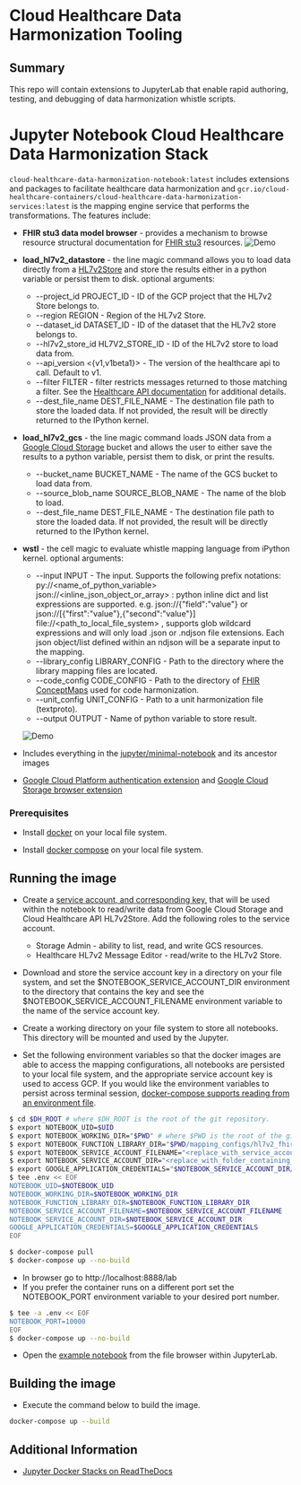 # Cloud Healthcare Data Harmonization Tooling

## Summary

This repo will contain extensions to JupyterLab that enable rapid authoring,
testing, and debugging of data harmonization whistle scripts.

# Jupyter Notebook Cloud Healthcare Data Harmonization Stack

`cloud-healthcare-data-harmonization-notebook:latest` includes extensions and
packages to facilitate healthcare data harmonization and
`gcr.io/cloud-healthcare-containers/cloud-healthcare-data-harmonization-services:latest`
is the mapping engine service that performs the transformations. The features
include:

*   **FHIR stu3 data model browser** - provides a mechanism to browse resource
    structural documentation for [FHIR stu3](http://hl7.org/fhir/STU3/)
    resources.
    ![Demo](https://storage.googleapis.com/data-harmonization-sample-data/jupyterlab-data-model-browser-demo.gif)

*   **load_hl7v2_datastore** - the line magic command allows you to load data
    directly from a
    [HL7v2Store](https://cloud.google.com/healthcare/docs/reference/rest/v1/projects.locations.datasets.hl7V2Stores/list)
    and store the results either in a python variable or persist them to disk.
    optional arguments:

    *   --project_id PROJECT_ID - ID of the GCP project that the HL7v2 Store
        belongs to.
    *   --region REGION - Region of the HL7v2 Store.
    *   --dataset_id DATASET_ID - ID of the dataset that the HL7v2 store belongs
        to.
    *   --hl7v2_store_id HL7V2_STORE_ID - ID of the HL7v2 store to load data
        from.
    *   --api_version <{v1,v1beta1}> - The version of the healthcare api to
        call. Default to v1.
    *   --filter FILTER - filter restricts messages returned to those matching a
        filter. See the
        [Healthcare API documentation](https://cloud.google.com/healthcare/docs/reference/rest/v1beta1/projects.locations.datasets.hl7V2Stores.messages/list#query-parameters)
        for additional details.
    *   --dest_file_name DEST_FILE_NAME - The destination file path to store the
        loaded data. If not provided, the result will be directly returned to
        the IPython kernel.

*   **load_hl7v2_gcs** - the line magic command loads JSON data from a
    [Google Cloud Storage](https://cloud.google.com/storage) bucket and allows
    the user to either save the results to a python variable, persist them to
    disk, or print the results.

    *   --bucket_name BUCKET_NAME - The name of the GCS bucket to load data
        from.
    *   --source_blob_name SOURCE_BLOB_NAME - The name of the blob to load.
    *   --dest_file_name DEST_FILE_NAME - The destination file path to store the
        loaded data. If not provided, the result will be directly returned to
        the IPython kernel.

*   **wstl** - the cell magic to evaluate whistle mapping language from iPython
    kernel. optional arguments:

    *   --input INPUT - The input. Supports the following prefix notations:
        py://<name_of_python_variable> json://<inline_json_object_or_array> :
        python inline dict and list expressions are supported. e.g.
        json://{"field":"value"} or
        json://[{"first":"value"},{"second":"value"}]
        file://<path_to_local_file_system> , supports glob wildcard expressions
        and will only load .json or .ndjson file extensions. Each json
        object/list defined within an ndjson will be a separate input to the
        mapping.
    *   --library_config LIBRARY_CONFIG - Path to the directory where the
        library mapping files are located.
    *   --code_config CODE_CONFIG - Path to the directory of
        [FHIR ConceptMaps](https://www.hl7.org/fhir/conceptmap.html) used for
        code harmonization.
    *   --unit_config UNIT_CONFIG - Path to a unit harmonization file
        (textproto).
    *   --output OUTPUT - Name of python variable to store result.

    ![Demo](https://storage.googleapis.com/data-harmonization-sample-data/jupyterlab-wstl-demo.gif)

*   Includes everything in the
    [jupyter/minimal-notebook](https://jupyter-docker-stacks.readthedocs.io/en/latest/using/selecting.html#jupyter-minimal-notebook)
    and its ancestor images

*   [Google Cloud Platform authentication extension](https://github.com/gclouduniverse/jupyterlab-gcloud-auth)
    and
    [Google Cloud Storage browser extension](https://github.com/gclouduniverse/jupyterlab_gcsfilebrowser)

### Prerequisites

*   Install [docker](https://docs.docker.com/get-docker/) on your local file
    system.

*   Install [docker compose](https://docs.docker.com/compose/install/) on your
    local file system.

## Running the image

*   Create a
    [service account, and corresponding key,](https://cloud.google.com/iam/docs/creating-managing-service-account-keys#creating_service_account_keys)
    that will be used within the notebook to read/write data from Google Cloud
    Storage and Cloud Healthcare API HL7v2Store. Add the following roles to the
    service account.

    *   Storage Admin - ability to list, read, and write GCS resources.
    *   Healthcare HL7v2 Message Editor - read/write to the HL7v2 Store.

*   Download and store the service account key in a directory on your file
    system, and set the $NOTEBOOK_SERVICE_ACCOUNT_DIR environment to the
    directory that contains the key and see the
    $NOTEBOOK_SERVICE_ACCOUNT_FILENAME environment variable to the name of the
    service account key.

*   Create a working directory on your file system to store all notebooks. This
    directory will be mounted and used by the Jupyter.

*   Set the following environment variables so that the docker images are able
    to access the mapping configurations, all notebooks are persisted to your
    local file system, and the appropriate service account key is used to access
    GCP. If you would like the environment variables to persist across terminal
    session,
    [docker-compose supports reading from an environment file](https://docs.docker.com/compose/env-file/).

```bash
$ cd $DH_ROOT # where $DH_ROOT is the root of the git repository.
$ export NOTEBOOK_UID=$UID
$ export NOTEBOOK_WORKING_DIR="$PWD" # where $PWD is the root of the git repository.
$ export NOTEBOOK_FUNCTION_LIBRARY_DIR="$PWD/mapping_configs/hl7v2_fhir_stu3"
$ export NOTEBOOK_SERVICE_ACCOUNT_FILENAME="<replace_with_service_account_json>"
$ export NOTEBOOK_SERVICE_ACCOUNT_DIR="<replace_with_folder_containing_service_account_json>"
$ export GOOGLE_APPLICATION_CREDENTIALS="$NOTEBOOK_SERVICE_ACCOUNT_DIR/$NOTEBOOK_SERVICE_ACCOUNT_FILENAME"
$ tee .env << EOF
NOTEBOOK_UID=$NOTEBOOK_UID
NOTEBOOK_WORKING_DIR=$NOTEBOOK_WORKING_DIR
NOTEBOOK_FUNCTION_LIBRARY_DIR=$NOTEBOOK_FUNCTION_LIBRARY_DIR
NOTEBOOK_SERVICE_ACCOUNT_FILENAME=$NOTEBOOK_SERVICE_ACCOUNT_FILENAME
NOTEBOOK_SERVICE_ACCOUNT_DIR=$NOTEBOOK_SERVICE_ACCOUNT_DIR
GOOGLE_APPLICATION_CREDENTIALS=$GOOGLE_APPLICATION_CREDENTIALS
EOF

$ docker-compose pull
$ docker-compose up --no-build
```

*   In browser go to http://localhost:8888/lab
*   If you prefer the container runs on a different port set the NOTEBOOK_PORT
    environment variable to your desired port number.

```bash
$ tee -a .env << EOF
NOTEBOOK_PORT=10000
EOF
$ docker-compose up --no-build
```

*   Open the [example notebook](tools/notebook/examples/demo-sample.ipynb) from
    the file browser within JupyterLab.

## Building the image

*   Execute the command below to build the image.

```bash
docker-compose up --build
```

## Additional Information

*   [Jupyter Docker Stacks on ReadTheDocs](http://jupyter-docker-stacks.readthedocs.io/en/latest/index.html)
